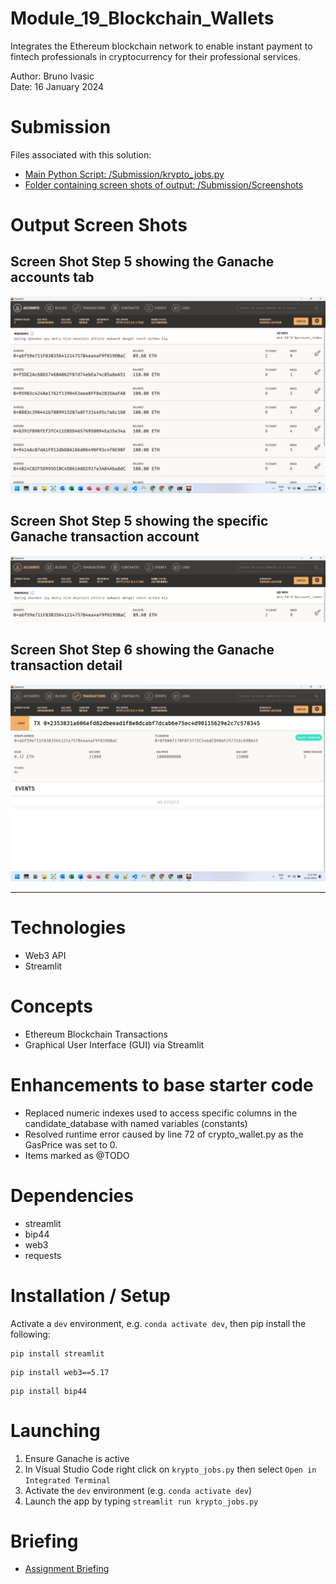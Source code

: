 # Module_19_Blockchain_Wallets
Integrates the Ethereum blockchain network to enable instant payment to fintech professionals in cryptocurrency for their professional services.



Author: Bruno Ivasic   
Date: 16 January 2024

# Submission  
Files associated with this solution:   
* [Main Python Script: /Submission/krypto_jobs.py](./Submission/krypto_jobs.py)
* [Folder containing screen shots of output: /Submission/Screenshots](./Submission/Screenshots)


# Output Screen Shots
## Screen Shot Step 5 showing the Ganache accounts tab
![alt="Screen Shot Step 5 showing the Ganache accounts tab"](./Submission/Screenshots/Screenshot_step_5.png)

## Screen Shot Step 5 showing the specific Ganache transaction account
![alt="Screen Shot Step 5 showing the specific Ganache transaction account"](./Submission/Screenshots/Screenshot_step_5_tx.png)


## Screen Shot Step 6 showing the Ganache transaction detail
![alt="Screen Shot Step 6 showing the Ganache transaction detail"](./Submission/Screenshots/Screenshot_step_6.png)

---

# Technologies
* Web3 API
* Streamlit

# Concepts
* Ethereum Blockchain Transactions
* Graphical User Interface (GUI) via Streamlit


# Enhancements to base starter code
* Replaced numeric indexes used to access specific columns in the candidate_database with named variables (constants) 
* Resolved runtime error caused by line 72 of crypto_wallet.py as the GasPrice was set to 0.
* Items marked as @TODO

# Dependencies
* streamlit
* bip44
* web3
* requests


# Installation / Setup
Activate a `dev` environment, e.g. `conda activate dev`, then pip install the following:
```
pip install streamlit
```

```shell
pip install web3==5.17
```


```shell
pip install bip44
```

# Launching
1. Ensure Ganache is active
2. In Visual Studio Code right click on `krypto_jobs.py` then select `Open in Integrated Terminal`
3. Activate the `dev` environment (e.g. `conda activate dev`)
4. Launch the app by typing `streamlit run krypto_jobs.py`


# Briefing
* [Assignment Briefing](./README.md)
